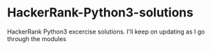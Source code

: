 # HackerRank-Python3-solutions
HackerRank Python3 excercise solutions. I'll keep on updating as I go through the modules
